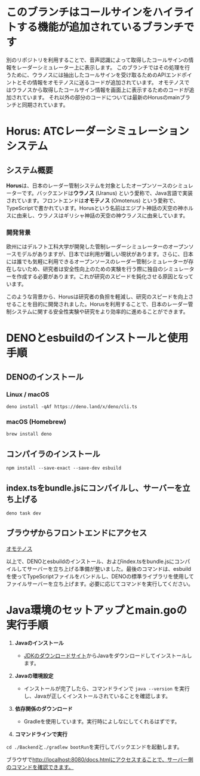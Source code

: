 # このブランチはコールサインをハイライトする機能が追加されているブランチです
別のリポジトリを利用することで、音声認識によって取得したコールサインの情報をレーダーシミュレーター上に表示します。
このブランチではその処理を行うために、ウラノスには抽出したコールサインを受け取るためのAPIエンドポイントとその情報をオモテノスに送るコードが追加されています。
オモテノスではウラノスから取得したコールサイン情報を画面上に表示するためのコードが追加されています。
それ以外の部分のコードについては最新のHorusのmainブランチと同期されています。




# Horus: ATCレーダーシミュレーションシステム

## システム概要

**Horus**は、日本のレーダー管制システムを対象としたオープンソースのシミュレーターです。バックエンドは**ウラノス** (Uranus) という愛称で、Java言語で実装されています。フロントエンドは**オモテノス** (Omotenus) という愛称で、TypeScriptで書かれています。Horusという名前はエジプト神話の天空の神ホルスに由来し、ウラノスはギリシャ神話の天空の神ウラノスに由来しています。

### 開発背景

欧州にはデルフト工科大学が開発した管制レーダーシミュレーターのオープンソースモデルがありますが、日本では利用が難しい現状があります。さらに、日本には誰でも気軽に利用できるオープンソースのレーダー管制シミュレーターが存在しないため、研究者は安全性向上のための実験を行う際に独自のシミュレーターを作成する必要があります。これが研究のスピードを鈍化させる原因となっています。

このような背景から、Horusは研究者の負担を軽減し、研究のスピードを向上させることを目的に開発されました。Horusを利用することで、日本のレーダー管制システムに関する安全性実験や研究をより効率的に進めることができます。

# DENOとesbuildのインストールと使用手順

## DENOのインストール

### Linux / macOS

```
deno install -qAf https://deno.land/x/deno/cli.ts
```

### macOS (Homebrew)

```
brew install deno
```

## コンパイラのインストール

```
npm install --save-exact --save-dev esbuild
```

## index.tsをbundle.jsにコンパイルし、サーバーを立ち上げる

```
deno task dev
```

## ブラウザからフロントエンドにアクセス

[オモテノス](http://localhost:4507/Frontend/index.html)

以上で、DENOとesbuildのインストール、およびindex.tsをbundle.jsにコンパイルしてサーバーを立ち上げる準備が整いました。最後のコマンドは、esbuildを使ってTypeScriptファイルをバンドルし、DENOの標準ライブラリを使用してファイルサーバーを立ち上げます。必要に応じてコマンドを実行してください。

# Java環境のセットアップとmain.goの実行手順

1. **Javaのインストール**

    - [JDKのダウンロードサイト](https://www.oracle.com/jp/java/technologies/downloads/#java22)からJavaをダウンロードしてインストールします。

2. **Javaの環境設定**

    - インストールが完了したら、コマンドラインで `java --version` を実行し、Javaが正しくインストールされていることを確認します。
  
3. **依存関係のダウンロード**
    - Gradleを使用しています。実行時によしなにしてくれるはずです。

4. **コマンドラインで実行**

`cd ./Backend`と`./gradlew bootRun`を実行してバックエンドを起動します。

ブラウザで<http://localhost:8080/docs.htmlにアクセスすることで、サーバー側のコマンドを確認できます。>
